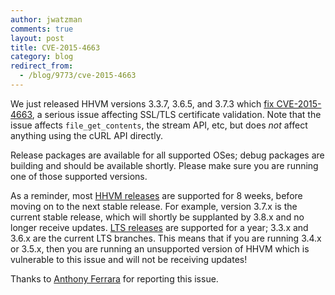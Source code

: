 ```yaml
---
author: jwatzman
comments: true
layout: post
title: CVE-2015-4663
category: blog
redirect_from:
  - /blog/9773/cve-2015-4663
---
```


We just released HHVM versions 3.3.7, 3.6.5, and 3.7.3 which [fix CVE-2015-4663](https://github.com/facebook/hhvm/commit/e282a459188a472e177b45ad2d2989289294df74), a serious issue affecting SSL/TLS certificate validation. Note that the issue affects `file_get_contents`, the stream API, etc, but does _not_ affect anything using the cURL API directly.

<!--truncate-->

Release packages are available for all supported OSes; debug packages are building and should be available shortly. Please make sure you are running one of those supported versions.

As a reminder, most [HHVM releases](https://github.com/facebook/hhvm/wiki/Release%20Schedule) are supported for 8 weeks, before moving on to the next stable release. For example, version 3.7.x is the current stable release, which will shortly be supplanted by 3.8.x and no longer receive updates. [LTS releases](https://github.com/facebook/hhvm/wiki/Long-term-support-%28LTS%29) are supported for a year; 3.3.x and 3.6.x are the current LTS branches. This means that if you are running 3.4.x or 3.5.x, then you are running an unsupported version of HHVM which is vulnerable to this issue and will not be receiving updates!

Thanks to [Anthony Ferrara](http://blog.ircmaxell.com/) for reporting this issue.
